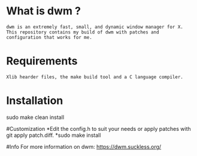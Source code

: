 # What is dwm ?
    dwm is an extremely fast, small, and dynamic window manager for X.
    This repository contains my build of dwm with patches and configuration that works for me.

# Requirements
    Xlib hearder files, the make build tool and a C language compiler.

# Installation
sudo make clean install

#Customization
    *Edit the config.h to suit your needs or apply patches with git apply patch.diff.
    *sudo make install

#Info
    For more information on dwm:
    https://dwm.suckless.org/
